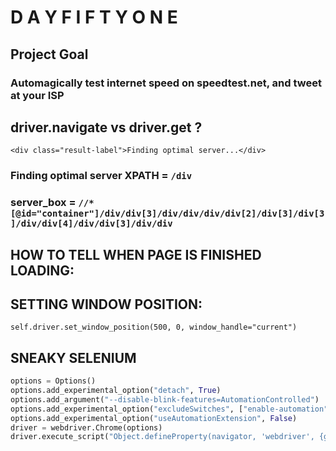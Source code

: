 # D A Y F I F T Y O N E

## Project Goal
### Automagically test internet speed on speedtest.net, and tweet at your ISP

## driver.navigate vs driver.get ?

`<div class="result-label">Finding optimal server...</div>`

### Finding optimal server XPATH = `/div`
### server_box = `//*[@id="container"]/div/div[3]/div/div/div/div[2]/div[3]/div[3]/div/div[4]/div/div[3]/div/div`

## HOW TO TELL WHEN PAGE IS FINISHED LOADING:


## SETTING WINDOW POSITION:
`self.driver.set_window_position(500, 0, window_handle="current")`

## SNEAKY SELENIUM
```python
options = Options()
options.add_experimental_option("detach", True)
options.add_argument("--disable-blink-features=AutomationControlled")
options.add_experimental_option("excludeSwitches", ["enable-automation"])
options.add_experimental_option("useAutomationExtension", False)
driver = webdriver.Chrome(options)
driver.execute_script("Object.defineProperty(navigator, 'webdriver', {get: () => undefined})")
```
